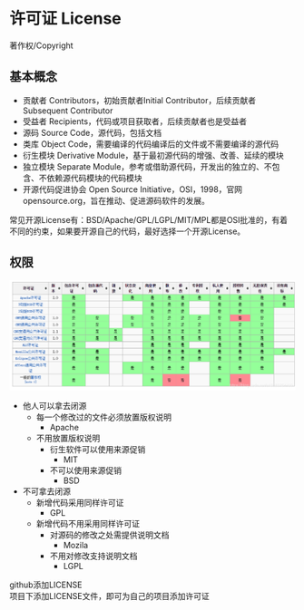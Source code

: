 # 许可证 License
著作权/Copyright

## 基本概念
+ 贡献者 Contributors，初始贡献者Initial Contributor，后续贡献者 Subsequent Contributor
+ 受益者 Recipients，代码或项目获取者，后续贡献者也是受益者
+ 源码 Source Code，源代码，包括文档
+ 类库 Object Code，需要编译的代码编译后的文件或不需要编译的源代码
+ 衍生模块 Derivative Module，基于最初源代码的增强、改善、延续的模块
+ 独立模块 Separate Module，参考或借助源代码，开发出的独立的、不包含、不依赖源代码模块的代码模块
+ 开源代码促进协会 Open Source Initiative，OSI，1998，官网opensource.org，旨在推动、促进源码软件的发展。

常见开源License有：BSD/Apache/GPL/LGPL/MIT/MPL都是OSI批准的，有着不同的约束，如果要开源自己的代码，最好选择一个开源License。

## 权限
![license](license.png)


+ 他人可以拿去闭源
  + 每一个修改过的文件必须放置版权说明
    + Apache
  + 不用放置版权说明
    + 衍生软件可以使用来源促销
      + MIT
    + 不可以使用来源促销
      + BSD
+ 不可拿去闭源
  + 新增代码采用同样许可证
    + GPL
  + 新增代码不用采用同样许可证
    + 对源码的修改之处需提供说明文档
      + Mozila
    + 不用对修改支持说明文档
      + LGPL

github添加LICENSE  
项目下添加LICENSE文件，即可为自己的项目添加许可证